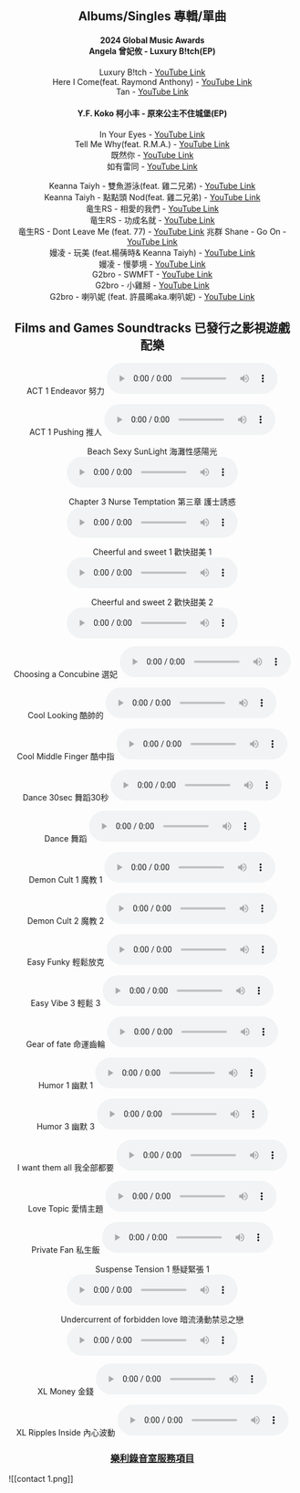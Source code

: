 <div style="text-align: center;">

## Albums/Singles 專輯/單曲


#### 2024 Global Music Awards<br> Angela 曾妃攸 - Luxury B!tch(EP)
Luxury B!tch - <a href="https://www.youtube.com/watch?v=59ubI0dUuvM" target="_blank">YouTube Link</a><br>
Here I Come(feat. Raymond Anthony) - <a href="https://www.youtube.com/watch?v=g6Ts4djaQEA" target="_blank">YouTube Link</a><br>
Tan - <a href="https://www.youtube.com/watch?v=v9j_55vB6DI" target="_blank">YouTube Link</a>


#### Y.F. Koko 柯小丰 - 原來公主不住城堡(EP)<br>
In Your Eyes - <a href="https://www.youtube.com/watch?v=5nc4TINEk14" target="_blank">YouTube Link</a><br>
Tell Me Why(feat. R.M.A.) - <a href="https://www.youtube.com/watch?v=CiPVJVV-7aY" target="_blank">YouTube Link</a><br>
既然你 - <a href="https://www.youtube.com/watch?v=IIPEhA9Uc_w" target="_blank">YouTube Link</a><br>
如有雷同 - <a href="https://youtu.be/Rkqp633eWIQ?si=ivJKoEsIESxsuEy-" target="_blank">YouTube Link</a>


Keanna Taiyh - 雙魚游泳(feat. 雞二兄弟) - <a href="https://www.youtube.com/watch?v=2NqBmzbP6j8" target="_blank">YouTube Link</a><br>
Keanna Taiyh - 點點頭 Nod(feat. 雞二兄弟) - <a href="https://www.youtube.com/watch?v=Ae68V3IG_iU" target="_blank">YouTube Link</a><br>
竜生RS - 相愛的我們 - <a href="https://www.youtube.com/watch?v=JS7l7anIpuA" target="_blank">YouTube Link</a><br>
竜生RS - 功成名就 - <a href="https://www.youtube.com/watch?v=pdf4xotSz1k" target="_blank">YouTube Link</a><br>
竜生RS - Dont Leave Me (feat. 77) - <a href="https://youtu.be/68ttu5HIamY?si=M7ZJF9wPAh9mJMjw" target="_blank">YouTube Link</a>
兆群 Shane - Go On - <a href="https://www.youtube.com/watch?v=AwHBpdckUNw" target="_blank">YouTube Link</a><br>
嫚凌 - 玩美 (feat.楊蒨時& Keanna Taiyh) - <a href="https://www.youtube.com/watch?v=s9_NSVuF-iI&list=OLAK5uy_kB8LNKiWpt2b6KYYxXVc1BRDwoBLWJWQg" target="_blank">YouTube Link</a><br>
嫚凌 - 慢夢境 - <a href="https://www.youtube.com/watch?v=8cQEsZrRZxs&list=OLAK5uy_luylGj4MvMyQK1UNk5PhfbxCtjVeusBCA" target="_blank">YouTube Link</a><br>
G2bro - SWMFT - <a href="https://www.youtube.com/watch?v=b6KXoL_Ihd8" target="_blank">YouTube Link</a><br>
G2bro - 小雞掰 - <a href="https://www.youtube.com/watch?v=84WsnHqJA5c" target="_blank">YouTube Link</a><br>
G2bro - 喇叭妮 (feat. 許晨晞aka.喇叭妮) - <a href="https://www.youtube.com/watch?v=Ee6m_3i28wg" target="_blank">YouTube Link</a>

## Films and Games Soundtracks 已發行之影視遊戲配樂

ACT 1 Endeavor 努力
<audio controls>
  <source src="audio/ACT-1-Endeavor.mp3" type="audio/mpeg">
  Your browser does not support the audio element.
</audio>

ACT 1 Pushing 推人
<audio controls>
  <source src="audio/ACT-1-Pushing.mp3" type="audio/mpeg">
  Your browser does not support the audio element.
</audio>

Beach Sexy SunLight 海灘性感陽光
<audio controls>
  <source src="audio/Beach-Sexy-Light.mp3" type="audio/mpeg">
  Your browser does not support the audio element.
</audio>

Chapter 3 Nurse Temptation 第三章 護士誘惑
<audio controls>
  <source src="audio/Chapter-3-Nurse-Temptation.mp3" type="audio/mpeg">
  Your browser does not support the audio element.
</audio>

Cheerful and sweet 1 歡快甜美 1
<audio controls>
  <source src="audio/Cheerful-and-sweet-1.mp3" type="audio/mpeg">
  Your browser does not support the audio element.
</audio>

Cheerful and sweet 2 歡快甜美 2
<audio controls>
  <source src="audio/Cheerful-and-sweet-2.mp3" type="audio/mpeg">
  Your browser does not support the audio element.
</audio>

Choosing a Concubine 選妃
<audio controls>
  <source src="audio/Choosing-a-Concubine.mp3" type="audio/mpeg">
  Your browser does not support the audio element.
</audio>

Cool Looking 酷帥的
<audio controls>
  <source src="audio/Cool-Looking.mp3" type="audio/mpeg">
  Your browser does not support the audio element.
</audio>

Cool Middle Finger 酷中指
<audio controls>
  <source src="audio/Cool-Middle-Finger.mp3" type="audio/mpeg">
  Your browser does not support the audio element.
</audio>

Dance 30sec 舞蹈30秒
<audio controls>
  <source src="audio/Dance-30sec.mp3" type="audio/mpeg">
  Your browser does not support the audio element.
</audio>

Dance 舞蹈
<audio controls>
  <source src="audio/Dance-90sec.mp3" type="audio/mpeg">
  Your browser does not support the audio element.
</audio>

Demon Cult 1 魔教 1
<audio controls>
  <source src="audio/Demon-Cult-1.mp3" type="audio/mpeg">
  Your browser does not support the audio element.
</audio>

Demon Cult 2 魔教 2
<audio controls>
  <source src="audio/Demon-Cult-2.mp3" type="audio/mpeg">
  Your browser does not support the audio element.
</audio>

Easy Funky 輕鬆放克
<audio controls>
  <source src="audio/Easy-Funky.mp3" type="audio/mpeg">
  Your browser does not support the audio element.
</audio>

Easy Vibe 3 輕鬆 3
<audio controls>
  <source src="audio/Easy-Vibe-3.mp3" type="audio/mpeg">
  Your browser does not support the audio element.
</audio>

Gear of fate 命運齒輪
<audio controls>
  <source src="audio/Gear-of-fate.mp3" type="audio/mpeg">
  Your browser does not support the audio element.
</audio>

Humor 1 幽默 1
<audio controls>
  <source src="audio/Humor-1.mp3" type="audio/mpeg">
  Your browser does not support the audio element.
</audio>

Humor 3 幽默 3
<audio controls>
  <source src="audio/Humor-3.mp3" type="audio/mpeg">
  Your browser does not support the audio element.
</audio>

I want them all 我全部都要
<audio controls>
  <source src="audio/I-want-them-all.mp3" type="audio/mpeg">
  Your browser does not support the audio element.
</audio>

Love Topic 愛情主題
<audio controls>
  <source src="audio/Love-Topic.mp3" type="audio/mpeg">
  Your browser does not support the audio element.
</audio>

Private Fan 私生飯
<audio controls>
  <source src="audio/Private-Fan.mp3" type="audio/mpeg">
  Your browser does not support the audio element.
</audio>

Suspense Tension 1 懸疑緊張 1
<audio controls>
  <source src="audio/Suspense-Tension-1-Surge.mp3" type="audio/mpeg">
  Your browser does not support the audio element.
</audio>

Undercurrent of forbidden love 暗流湧動禁忌之戀
<audio controls>
  <source src="audio/Undercurrent-of-forbidden-love.mp3" type="audio/mpeg">
  Your browser does not support the audio element.
</audio>

XL Money 金錢
<audio controls>
  <source src="audio/XL-Money.mp3" type="audio/mpeg">
  Your browser does not support the audio element.
</audio>

XL Ripples Inside 內心波動
<audio controls>
  <source src="audio/XL-Ripples-Inside.mp3" type="audio/mpeg">
  Your browser does not support the audio element.
</audio>

### [樂利錄音室服務項目](Lovely%20Road%20Studio%20-%20樂利錄音室)  
</div>
![[contact 1.png]]